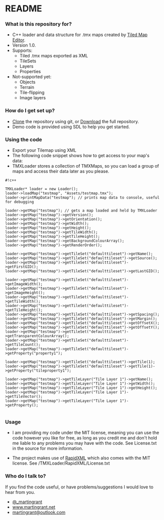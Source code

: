 # README #

### What is this repository for? ###

* C++ loader and data structure for .tmx maps created by [Tiled Map Editor](http://www.mapeditor.org/).
* Version 1.0.
* Supports:
     * Tiled .tmx maps exported as XML
     * TileSets
     * Layers
     * Properties
* Not-supported yet:
     * Objects
     * Terrain
     * Tile-flipping
     * Image layers


### How do I get set up? ###

* [Clone](https://martingrant@bitbucket.org/martingrant/tmxloader.git) the repository using git, or [Download](https://bitbucket.org/martingrant/tmxloader/downloads) the full repository.
* Demo code is provided using SDL to help you get started.

### Using the code ###

* Export your Tilemap using XML
* The following code snippet shows how to get access to your map's data:
* TMXLoader stores a collection of TMXMaps, so you can load a group of maps and access their data later as you please.
```
#!c++

TMXLoader* loader = new Loader();
loader->loadMap("testmap", "Assets/testmap.tmx"); 
loader->printMapData("testmap"); // prints map data to console, useful for debugging

loader->getMap("testmap"); // gets a map loaded and held by TMXLoader
loader->getMap("testmap")->getVersion();
loader->getMap("testmap")->getOrientation();
loader->getMap("testmap")->getWidth();
loader->getMap("testmap")->getHeight();
loader->getMap("testmap")->getTileWidth();
loader->getMap("testmap")->getTileHeight();
loader->getMap("testmap")->getBackgroundColourArray();
loader->getMap("testmap")->getRenderOrder();

loader->getMap("testmap")->getTileSet("defaulttileset")->getName();
loader->getMap("testmap")->getTileSet("defaulttileset")->getSource();
loader->getMap("testmap")->getTileSet("defaulttileset")->getFirstGID();
loader->getMap("testmap")->getTileSet("defaulttileset")->getLastGID();

loader->getMap("testmap")->getTileSet("defaulttileset")->getImageWidth();
loader->getMap("testmap")->getTileSet("defaulttileset")->getImageHeight();
loader->getMap("testmap")->getTileSet("defaulttileset")->getTileWidth();
loader->getMap("testmap")->getTileSet("defaulttileset")->getTileHeight();
loader->getMap("testmap")->getTileSet("defaulttileset")->getSpacing();
loader->getMap("testmap")->getTileSet("defaulttileset")->getMargin();
loader->getMap("testmap")->getTileSet("defaulttileset")->getOffsetX();
loader->getMap("testmap")->getTileSet("defaulttileset")->getOffsetY();
loader->getMap("testmap")->getTileSet("defaulttileset")->getTransparentColourArray();
loader->getMap("testmap")->getTileSet("defaulttileset")->getTileCount();
loader->getMap("testmap")->getTileSet("defaulttileset")->getProperty("property1");

loader->getMap("testmap")->getTileSet("defaulttileset")->getTile(1);
loader->getMap("testmap")->getTileSet("defaulttileset")->getTile(1)->getProperty("tileproperty1");

loader->getMap("testmap")->getTileLayer("Tile Layer 1")->getName();
loader->getMap("testmap")->getTileLayer("Tile Layer 1")->getWidth();
loader->getMap("testmap")->getTileLayer("Tile Layer 1")->getHeight();
loader->getMap("testmap")->getTileLayer("Tile Layer 1")->getTileVector();
loader->getMap("testmap")->getTileLayer("Tile Layer 1")->getProperty();
 
```


### Usage ###

* I am providing my code under the MIT license, meaning you can use the code however you like for free, as long as you credit me and don't hold me liable to any problems you may have with the code. See License.txt in the source for more information.

* The project makes use of [RapidXML](http://rapidxml.sourceforge.net/) which also comes with the MIT license. See /TMXLoader/RapidXML/License.txt


### Who do I talk to? ###

If you find the code useful, or have problems/suggestions I would love to hear from you.

* [@_martingrant](https://twitter.com/_martingrant)
* www.martingrant.net
* martingrant@outlook.com